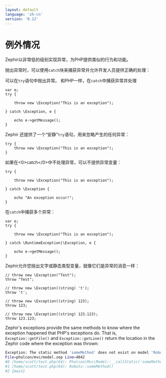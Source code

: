 ```yaml
---
layout: default
language: 'zh-cn'
version: '0.12'
---
```


# 例外情况

Zephir以非常低的级别实现异常，为PHP提供类似的行为和功能。

抛出异常时，可以使用` catch `块来捕获异常并允许开发人员提供正确的处理：

可以在`try`语句中抛出异常。 和PHP一样，在`catch`中捕获异常并处理

```zephir
var e;
try {

    throw new \Exception("This is an exception");

} catch \Exception, e {

    echo e->getMessage();
}
```

Zephir 还提供了一个“安静”`try`语句，用来忽略产生的任何异常：

```zephir
try {
    throw new \Exception("This is an exception");
}
```

如果在<0>catch</0>中不处理异常，可以不提供异常变量：

```zephir
try {

    throw new \Exception("This is an exception");

} catch \Exception {

    echo "An exception occur!";
}
```

在`catch`中捕获多个异常：

```zephir
var e;
try {

    throw new \Exception("This is an exception");

} catch \RuntimeException|\Exception, e {

    echo e->getMessage();
}
```

Zephir允许您抛出文字或静态类型变量，就像它们是异常的消息一样：

```zephir
// throw new \Exception("Test");
throw "Test";

// throw new \Exception((string) 't');
throw 't';

// throw new \Exception((string) 123);
throw 123;

// throw new \Exception((string) 123.123);
throw 123.123;
```

Zephir's exceptions provide the same methods to know where the exception happened that PHP's exceptions do. That is, `Exception::getFile()` and `Exception::getLine()` return the location in the Zephir code where the exception was thrown:

```bash
Exception: The static method 'someMethod' does not exist on model 'Robots'
File=phalcon/mvc/model.zep Line=4042
#0 /home/scott/test.php(64): Phalcon\Mvc\Model::__callStatic('someMethod', Array)
#1 /home/scott/test.php(64): Robots::someMethod()
#2 {main}
```
